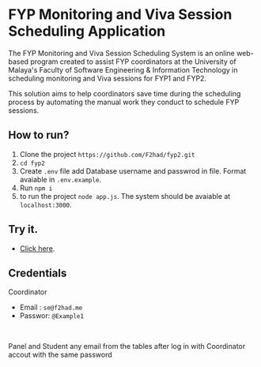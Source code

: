 # FYP Monitoring and Viva Session Scheduling Application



The FYP Monitoring and Viva Session Scheduling System is an online web-based program created to assist FYP coordinators at the University of Malaya's Faculty of Software Engineering & Information Technology in scheduling monitoring and Viva sessions for FYP1 and FYP2.

This solution aims to help coordinators save time during the scheduling process by automating the manual work they conduct to schedule FYP sessions.


## How to run?
1. Clone the project `https://github.com/F2had/fyp2.git`
2. `cd fyp2`
3. Create `.env` file add Database username and passwrod in file. Format avaiable in `.env.example`. 
4. Run `npm i` 
5. to run the project `node app.js`. The system should be avaiable at `localhost:3000`.


## Try it.
- [Click here](https://fyp.f2had.me/).


## Credentials 
Coordinator 
 - Email : `se@f2had.me`
 - Passwor: `@Example1`
<br> 

Panel and Student any email from the tables after log in with Coordinator accout with the same password

## 


